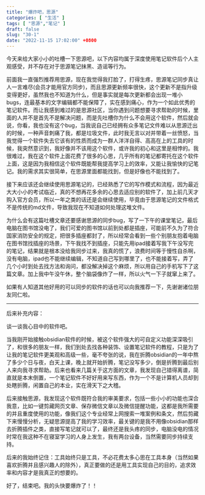 ```yaml
---
title: "爆炸吧，思源"
categories: [ "生活" ]
tags: [ "思源","笔记" ]
draft: false
slug: "30-1"
date: "2022-11-15 17:02:00" +0800
---
```




今天来给大家小小的吐槽一下思源吧，以下内容均属于深度使用笔记软件后个人主观感受，并不存在对于思源笔记抹黑、造谣等行为。

前面我一直强烈推荐用思源，现在我觉得我打脸了，打得生疼，思源笔记同步真让人一言难尽(会员才能用官方同步)，而且思源更新频率很快，这个更新不是指升级变得更好，虽然我也不知道为什么，但是事实就是每次更新都会出现一堆小bugs，连最基本的文字编辑都不能保障了，实在感到痛心，作为一个如此优秀的笔记软件。而让我感到难过的是思源社区，当你遇到问题想要寻求帮助的时候，里面的人并不是首先不是解决问题，而是先吐槽你为什么不会用这个软件，然后就会说，你看，我也没有这个bug，当我说自己已经拥有众多笔记文件难以从思源迁出的时候，一种声音刺痛了我，都是垃圾文件，此时我无言以对并带着一丝愤怒，当我觉得一个软件失去它该有的性质而成为一群人洋洋自得、高高在上的工具的时候，我突然意识到，我好像并不该用这个软件，或许我的初心和这里是相悖的。我很难过，我在这个软件上面花费了很多的心思，几乎所有的笔记都寄托在这个软件上面，这是因为我相信这个软件既能帮我提高学习上的效率，又能让我愉快的记笔记。我的需求其实很简单，在思源里面都能找到，但是好像也不能找到了。

接下来应该还会继续使用思源笔记的，已经熟悉了它的写作模式和流程，因为最近大大小小的考试临近，真的不想再花多余的心思去适应别的软件了，加上前几天才购入官方会员，所以一年之类的话还是会继续使用，毕竟由于思源笔记的文件格式不是传统的md文件，导致我现在不知道如何处理这堆文件。

为什么会有这篇吐槽文章还要感谢思源的同步bug，写了一下午的课堂笔记，最后电脑在图书馆没电了，我们可爱的图书馆以前到处都是插座，可能前不久为了符合国家消防安全的规定，把很多插座都封了，所以经常会看到一些个别朋友抱着电脑在图书馆找插座的场景，下午我找不到插座，只能先用ipad接着写我下午没写完的笔记，结果就是根本没给我同步过来，我真的慌了，浪费时间等于慢性自杀啊，没有电脑，ipad也不能继续编辑，不知道自己写到哪里了，也不能接着写，弄了几个小时到处去找方法和询问，都没解决掉这个麻烦，所以用自己的手机写下了这篇文章。加上我中午没午休，整个脑袋像炸了一样，所以火气一下子就窜上来了。

如果有人知道其他好用的可以同步的软件的话也可以向我推荐一下，先谢谢诸位朋友同仁啦。

---

后来补充内容：

谈一谈我心目中的软件吧。

当我刚开始接触obsidian软件的时候，被这个软件强大的可自定义功能深深吸引了，和很多的朋友一样，我们到处去找各种装饰、设置笔记软件的教程，只是为了让我的笔记软件更美观和高级一些，毫不夸张的说，我在折腾obsidian的一年中熬了多少个日与夜，白天上课，晚上就开始折腾，笔记没写多少，倒是折腾到最后别人来向我寻求帮助。后来也看来几篇关于这方面的文章，我发现自己错得离谱，简直就是本末倒置，一个笔记软件不好好用来写东西，作为一个不是计算机人员却到处瞎折腾，闲置自己的本业，实在滑天下之大稽。

后来接触思源，我发现这个软件既符合我的审美要求，包括一些小小的功能也深合我意，比如一键剪藏网页文章、保存微信文章以及微信提醒功能，这都是我所需要的并且重度使用的功能，像我们这个专业经常上网搜索一堆案例和条文，然后剪藏下来慢慢分析，无疑思源提高了我的学习效率，最关键的是我不用像obsidian那样去折腾插件之类，直接写笔记就可以了，最终还是我头疼的同步，电脑没电的情况时常在我这种不在寝室学习的人身上发生，我有两台设备，当然需要同步持续支持。

后来的我始终记住：工具始终只是工具，不必花费太多心思在工具本身（当然如果喜欢折腾并且感兴趣人的除外），真正要做的还是用工具实现自己的目的，追求效率和内容才是我真正的想要的。

好了，结束吧。我的头快要爆炸了！！
